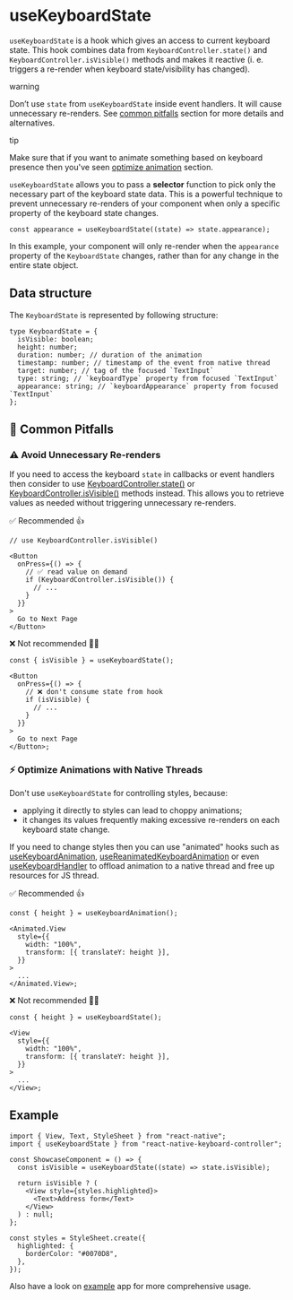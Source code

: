 # useKeyboardState

`useKeyboardState` is a hook which gives an access to current keyboard state. This hook combines data from `KeyboardController.state()` and `KeyboardController.isVisible()` methods and makes it reactive (i. e. triggers a re-render when keyboard state/visibility has changed).

warning

Don’t use `state` from `useKeyboardState` inside event handlers. It will cause unnecessary re-renders. See [common pitfalls](/react-native-keyboard-controller/pr-preview/pr-1103/docs/api/hooks/keyboard/use-keyboard-state.md#-common-pitfalls) section for more details and alternatives.

tip

Make sure that if you want to animate something based on keyboard presence then you've seen [optimize animation](/react-native-keyboard-controller/pr-preview/pr-1103/docs/api/hooks/keyboard/use-keyboard-state.md#%EF%B8%8F-optimize-animations-with-native-threads) section.

`useKeyboardState` allows you to pass a **selector** function to pick only the necessary part of the keyboard state data. This is a powerful technique to prevent unnecessary re-renders of your component when only a specific property of the keyboard state changes.

```
const appearance = useKeyboardState((state) => state.appearance);
```

In this example, your component will only re-render when the `appearance` property of the `KeyboardState` changes, rather than for any change in the entire state object.

## Data structure[​](/react-native-keyboard-controller/pr-preview/pr-1103/docs/api/hooks/keyboard/use-keyboard-state.md#data-structure "Direct link to Data structure")

The `KeyboardState` is represented by following structure:

```
type KeyboardState = {
  isVisible: boolean;
  height: number;
  duration: number; // duration of the animation
  timestamp: number; // timestamp of the event from native thread
  target: number; // tag of the focused `TextInput`
  type: string; // `keyboardType` property from focused `TextInput`
  appearance: string; // `keyboardAppearance` property from focused `TextInput`
};
```

## 🚫 Common Pitfalls[​](/react-native-keyboard-controller/pr-preview/pr-1103/docs/api/hooks/keyboard/use-keyboard-state.md#-common-pitfalls "Direct link to 🚫 Common Pitfalls")

### ⚠️ Avoid Unnecessary Re-renders[​](/react-native-keyboard-controller/pr-preview/pr-1103/docs/api/hooks/keyboard/use-keyboard-state.md#️-avoid-unnecessary-re-renders "Direct link to ⚠️ Avoid Unnecessary Re-renders")

If you need to access the keyboard `state` in callbacks or event handlers then consider to use [KeyboardController.state()](/react-native-keyboard-controller/pr-preview/pr-1103/docs/api/keyboard-controller.md#state) or [KeyboardController.isVisible()](/react-native-keyboard-controller/pr-preview/pr-1103/docs/api/keyboard-controller.md#isvisible) methods instead. This allows you to retrieve values as needed without triggering unnecessary re-renders.

✅ Recommended 👍

```
// use KeyboardController.isVisible()

<Button
  onPress={() => {
    // ✅ read value on demand
    if (KeyboardController.isVisible()) {
      // ...
    }
  }}
>
  Go to Next Page
</Button>
```

❌ Not recommended 🙅‍♂️

```
const { isVisible } = useKeyboardState();

<Button
  onPress={() => {
    // ❌ don't consume state from hook
    if (isVisible) {
      // ...
    }
  }}
>
  Go to next Page
</Button>;
```

### ⚡️ Optimize Animations with Native Threads[​](/react-native-keyboard-controller/pr-preview/pr-1103/docs/api/hooks/keyboard/use-keyboard-state.md#️-optimize-animations-with-native-threads "Direct link to ⚡️ Optimize Animations with Native Threads")

Don't use `useKeyboardState` for controlling styles, because:

* applying it directly to styles can lead to choppy animations;
* it changes its values frequently making excessive re-renders on each keyboard state change.

If you need to change styles then you can use "animated" hooks such as [useKeyboardAnimation](/react-native-keyboard-controller/pr-preview/pr-1103/docs/api/hooks/keyboard/use-keyboard-animation.md), [useReanimatedKeyboardAnimation](/react-native-keyboard-controller/pr-preview/pr-1103/docs/api/hooks/keyboard/use-reanimated-keyboard-animation.md) or even [useKeyboardHandler](/react-native-keyboard-controller/pr-preview/pr-1103/docs/api/hooks/keyboard/use-keyboard-handler.md) to offload animation to a native thread and free up resources for JS thread.

✅ Recommended 👍

```
const { height } = useKeyboardAnimation();

<Animated.View
  style={{
    width: "100%",
    transform: [{ translateY: height }],
  }}
>
  ...
</Animated.View>;
```

❌ Not recommended 🙅‍♂️

```
const { height } = useKeyboardState();

<View
  style={{
    width: "100%",
    transform: [{ translateY: height }],
  }}
>
  ...
</View>;
```

## Example[​](/react-native-keyboard-controller/pr-preview/pr-1103/docs/api/hooks/keyboard/use-keyboard-state.md#example "Direct link to Example")

```
import { View, Text, StyleSheet } from "react-native";
import { useKeyboardState } from "react-native-keyboard-controller";

const ShowcaseComponent = () => {
  const isVisible = useKeyboardState((state) => state.isVisible);

  return isVisible ? (
    <View style={styles.highlighted}>
      <Text>Address form</Text>
    </View>
  ) : null;
};

const styles = StyleSheet.create({
  highlighted: {
    borderColor: "#0070D8",
  },
});
```

Also have a look on [example](https://github.com/kirillzyusko/react-native-keyboard-controller/tree/main/example) app for more comprehensive usage.

